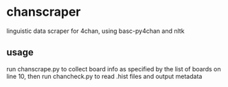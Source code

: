 # chanscraper
linguistic data scraper for 4chan, using basc-py4chan and nltk

## usage
run chanscrape.py to collect board info as specified by the list of boards on line 10, then run chancheck.py to read .hist files and output metadata
